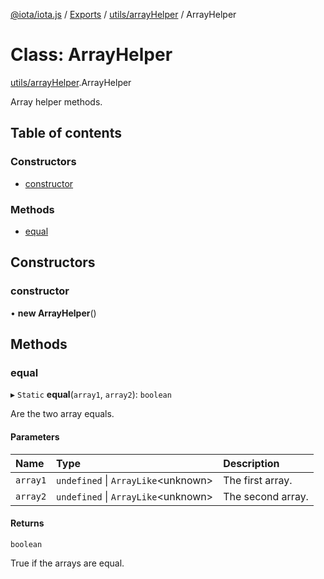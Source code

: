 [@iota/iota.js](../README.md) / [Exports](../modules.md) / [utils/arrayHelper](../modules/utils_arrayhelper.md) / ArrayHelper

# Class: ArrayHelper

[utils/arrayHelper](../modules/utils_arrayhelper.md).ArrayHelper

Array helper methods.

## Table of contents

### Constructors

- [constructor](utils_arrayhelper.arrayhelper.md#constructor)

### Methods

- [equal](utils_arrayhelper.arrayhelper.md#equal)

## Constructors

### constructor

• **new ArrayHelper**()

## Methods

### equal

▸ `Static` **equal**(`array1`, `array2`): `boolean`

Are the two array equals.

#### Parameters

| Name | Type | Description |
| :------ | :------ | :------ |
| `array1` | `undefined` \| `ArrayLike`<unknown\> | The first array. |
| `array2` | `undefined` \| `ArrayLike`<unknown\> | The second array. |

#### Returns

`boolean`

True if the arrays are equal.
